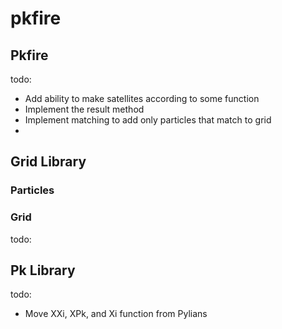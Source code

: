 # pkfire

## Pkfire

todo:
- Add ability to make satellites according to some function
- Implement the result method
- Implement matching to add only particles that match to grid
- 
## Grid Library

### Particles



### Grid

todo:


## Pk Library

todo:
- Move XXi, XPk, and Xi function from Pylians